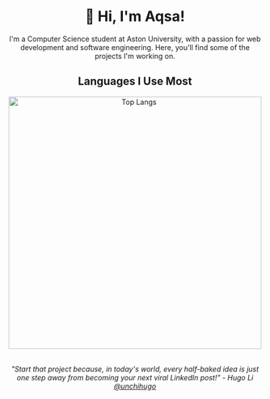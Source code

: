 <h1 align="center">👋 Hi, I'm Aqsa!</h1>
<p align="center">
    I'm a Computer Science student at Aston University, with a passion for web development and software engineering. Here, you'll find some of the projects I'm working on.
</p>

<h2 align="center">Languages I Use Most</h2>
<div align="center">
  <img src="https://github-readme-stats.vercel.app/api/top-langs/?username=aqsaamjad05&layout=compact&bg_color=CEF7D2" alt="Top Langs" width="500">
</div>
<br>

<p align="center">
    <i>"Start that project because, in today's world, every half-baked idea is just one step away from becoming your next viral LinkedIn post!" - Hugo Li <a href="https://github.com/unchihugo"> @unchihugo</a> </i><br>
</p>
